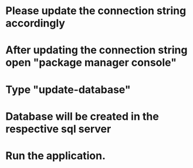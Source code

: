 # Please update the connection string accordingly 
# After updating the connection string open "package manager console"
# Type "update-database"
# Database will be created in the respective sql server
# Run the application.
